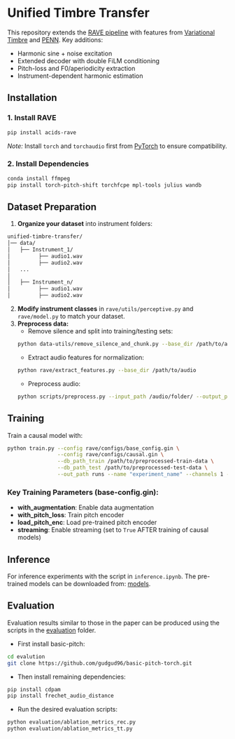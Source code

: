 # Unified Timbre Transfer

This repository extends the [RAVE pipeline](https://github.com/acids-ircam/RAVE) with features from [Variational Timbre](https://github.com/acids-ircam/variational-timbre) and [PENN](https://github.com/interactiveaudiolab/penn/tree/master). Key additions:

- Harmonic sine + noise excitation
- Extended decoder with double FiLM conditioning
- Pitch-loss and F0/aperiodicity extraction
- Instrument-dependent harmonic estimation

## Installation

### 1. Install RAVE

```bash
pip install acids-rave
```

*Note:* Install `torch` and `torchaudio` first from [PyTorch](http://www.pytorch.org) to ensure compatibility.

### 2. Install Dependencies

```bash
conda install ffmpeg
pip install torch-pitch-shift torchfcpe mpl-tools julius wandb
```

## Dataset Preparation

1. **Organize your dataset** into instrument folders:

```bash
unified-timbre-transfer/
│── data/
│   ├── Instrument_1/
│         ├── audio1.wav
│         ├── audio2.wav
│   ...
│
│   ├── Instrument_n/
│         ├── audio1.wav
│         ├── audio2.wav
```

2. **Modify instrument classes** in `rave/utils/perceptive.py` and `rave/model.py` to match your dataset.
3. **Preprocess data:**
   - Remove silence and split into training/testing sets:
   ```bash
   python data-utils/remove_silence_and_chunk.py --base_dir /path/to/audio --num_samples X
   ```
   - Extract audio features for normalization:
   ```bash
   python rave/extract_features.py --base_dir /path/to/audio
   ```
   - Preprocess audio:
   ```bash
   python scripts/preprocess.py --input_path /audio/folder/ --output_path /dataset/path/ --channels 1 --lazy
   ```

## Training

Train a causal model with:

```bash
python train.py --config rave/configs/base_config.gin \
                --config rave/configs/causal.gin \
                --db_path_train /path/to/preprocessed-train-data \
                --db_path_test /path/to/preprocessed-test-data \
                --out_path runs --name "experiment_name" --channels 1 --gpu 0
```

### Key Training Parameters (base-config.gin):

- **with_augmentation**: Enable data augmentation
- **with_pitch_loss**: Train pitch encoder
- **load_pitch_enc**: Load pre-trained pitch encoder
- **streaming**: Enable streaming (set to `True` AFTER training of causal models)

## Inference

For inference experiments with the script in `inference.ipynb`. The pre-trained models can be downloaded from: [models](https://drive.google.com/drive/folders/1-JXWJCOnS6bK5ZgBjA6LIErZ8tqMwYjo?usp=drive_link).

## Evaluation

Evaluation results similar to those in the paper can be produced using the scripts in the [evaluation](evaluation/) folder.

- First install basic-pitch:
```bash
cd evalution 
git clone https://github.com/gudgud96/basic-pitch-torch.git
```

- Then install remaining dependencies:
```bash
pip install cdpam
pip install frechet_audio_distance
```

- Run the desired evaluation scripts:
```bash
python evaluation/ablation_metrics_rec.py
python evaluation/ablation_metrics_tt.py
```
